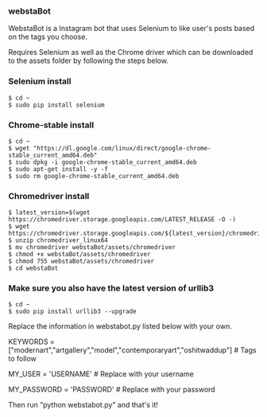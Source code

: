   
### webstaBot

WebstaBot is a Instagram bot that uses Selenium to like user's posts based on the tags you choose. 


Requires Selenium as well as the Chrome driver which can be downloaded to the assets folder by following the steps below.

### Selenium install

```
$ cd ~
$ sudo pip install selenium
```

### Chrome-stable install

```
$ cd ~
$ wget "https://dl.google.com/linux/direct/google-chrome-stable_current_amd64.deb"
$ sudo dpkg -i google-chrome-stable_current_amd64.deb
$ sudo apt-get install -y -f
$ sudo rm google-chrome-stable_current_amd64.deb
```

### Chromedriver install

```
$ latest_version=$(wget https://chromedriver.storage.googleapis.com/LATEST_RELEASE -O -)
$ wget https://chromedriver.storage.googleapis.com/${latest_version}/chromedriver_linux64.zip
$ unzip chromedriver_linux64
$ mv chromedriver webstaBot/assets/chromedriver
$ chmod +x webstaBot/assets/chromedriver
$ chmod 755 webstaBot/assets/chromedriver
$ cd webstaBot
``` 

### Make sure you also have the latest version of urllib3

```
$ cd ~
$ sudo pip install urllib3 --upgrade
```


Replace the information in webstabot.py listed below with your own.

KEYWORDS = ["modernart","artgallery","model","contemporaryart","oshitwaddup"] # Tags to follow

MY_USER = 'USERNAME' # Replace with your username

MY_PASSWORD = 'PASSWORD' # Replace with your password

Then run "python webstabot.py" and that's it!


